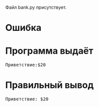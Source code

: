Файл bank.py присутствует.
# Ошибка
# Программа выдаёт
<pre>
Приветствие:$20
</pre>
# Правильный вывод
<pre>Приветствие: $20
</pre>